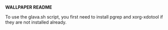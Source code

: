 **WALLPAPER README**

To use the glava.sh script, you first need to install pgrep and xorg-xdotool if they are not installed already.

